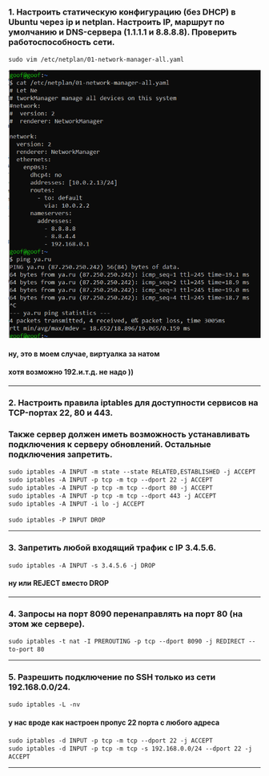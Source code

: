 ### 1.  Настроить статическую конфигурацию (без DHCP) в Ubuntu через ip и netplan. Настроить IP, маршрут по умолчанию и DNS-сервера (1.1.1.1 и 8.8.8.8). Проверить работоспособность сети.
    sudo vim /etc/netplan/01-network-manager-all.yaml
![01-network-manager-all.yaml](hw5.1.png)
#### ну, это в моем случае, виртуалка за натом
#### хотя возможно 192.и.т.д. не надо ))
___
###	2.  Настроить правила iptables для доступности сервисов на TCP-портах 22, 80 и 443.
###     Также сервер должен иметь возможность устанавливать подключения к серверу обновлений. Остальные подключения запретить.

    sudo iptables -A INPUT -m state --state RELATED,ESTABLISHED -j ACCEPT
    sudo iptables -A INPUT -p tcp -m tcp --dport 22 -j ACCEPT
    sudo iptables -A INPUT -p tcp -m tcp --dport 80 -j ACCEPT
    sudo iptables -A INPUT -p tcp -m tcp --dport 443 -j ACCEPT
    sudo iptables -A INPUT -i lo -j ACCEPT

    sudo iptables -P INPUT DROP

<!-- iptables -A INPUT -p tcp -m tcp --dport 8080 -j ACCEPT
    iptables -A INPUT -p icmp -j ACCEPT -->
___

###	3.  Запретить любой входящий трафик с IP 3.4.5.6.

    sudo iptables -A INPUT -s 3.4.5.6 -j DROP
#### ну или REJECT вместо DROP
___

### 4.   Запросы на порт 8090 перенаправлять на порт 80 (на этом же сервере).
    sudo iptables -t nat -I PREROUTING -p tcp --dport 8090 -j REDIRECT --to-port 80
___

### 5.  Разрешить подключение по SSH только из сети 192.168.0.0/24.
<!-- #### ну или в моем случае перенастроим на адрес 10.0.2.13 -->
    sudo iptables -L -nv
#### у нас вроде как настроен пропус 22 порта с любого адреса
    sudo iptables -d INPUT -p tcp -m tcp --dport 22 -j ACCEPT
	sudo iptables -d INPUT -p tcp -m tcp -s 192.168.0.0/24 --dport 22 -j ACCEPT
<!-- sudo iptables -d INPUT -p tcp -m tcp -s 10.0.2.13 --dport 22 -j ACCEPT -->
___
